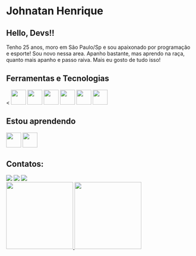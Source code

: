 # Johnatan Henrique 

## Hello, Devs!!

Tenho 25 anos, moro em São Paulo/Sp e sou apaixonado por programação e esporte! Sou novo nessa area. Apanho bastante, mas aprendo na raça, quanto mais apanho e passo raiva. Mais eu gosto de tudo isso!

## Ferramentas e Tecnologias

< <img src="https://cdn.jsdelivr.net/gh/devicons/devicon/icons/html5/html5-original.svg" width="40" height="40" /> <img src="https://cdn.jsdelivr.net/gh/devicons/devicon/icons/css3/css3-original.svg"  width="40" height="40"/> <img src="https://cdn.jsdelivr.net/gh/devicons/devicon/icons/javascript/javascript-original.svg" width="40" height="40" /> <img loading="lazy" src="https://cdn.jsdelivr.net/gh/devicons/devicon/icons/git/git-original.svg" width="40" height="40"/> <img src="https://cdn.jsdelivr.net/gh/devicons/devicon/icons/python/python-original.svg" width="40" height="40" /> <img src="https://cdn.jsdelivr.net/gh/devicons/devicon/icons/mysql/mysql-original.svg" width="40" height="40" />

## Estou aprendendo

<img src="https://cdn.jsdelivr.net/gh/devicons/devicon/icons/python/python-original.svg" width="40" height="40" /> <img src="https://cdn.jsdelivr.net/gh/devicons/devicon/icons/mysql/mysql-original.svg" width="40" height="40" />

## Contatos:

<div>
<a href="https://www.instagram.com/johnatan_henriq/" target="_blank"><img loading="lazy" src="https://img.shields.io/badge/-Instagram-%23E4405F?style=for-the-badge&logo=instagram&logoColor=white" target="_blank"></a>
<a href ="johnatanhenrique98@gmail.com"><img loading="lazy" src="https://img.shields.io/badge/Gmail-D14836?style=for-the-badge&logo=gmail&logoColor=white" target="_blank"></a>
<a href="https://www.linkedin.com/in/johnatan-henrique-932638206/" target="_blank"><img loading="lazy" src="https://img.shields.io/badge/-LinkedIn-%230077B5?style=for-the-badge&logo=linkedin&logoColor=white" target="_blank"></a>   
</div>

<div>
<a href="https://github.com/Johnatanhenr/Johnatanhenr">
<img loading="lazy" height="180em" src="https://github-readme-stats.vercel.app/api/top-langs/?username=Johnatanhenr&layout=compact&langs_count=7&theme=dracula"/>
<img loading="lazy" height="180em" src="https://github-readme-stats.vercel.app/api?username=Johnatanhenr&show_icons=true&theme=dracula&include_all_commits=true&count_private=true"/>
</div>
